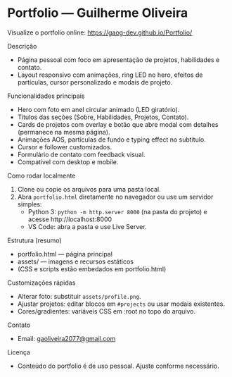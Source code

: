 # Portfolio — Guilherme Oliveira

Visualize o portfolio online: https://gaog-dev.github.io/Portfolio/

Descrição
- Página pessoal com foco em apresentação de projetos, habilidades e contato.
- Layout responsivo com animações, ring LED no hero, efeitos de partículas, cursor personalizado e modais de projeto.

Funcionalidades principais
- Hero com foto em anel circular animado (LED giratório).
- Títulos das seções (Sobre, Habilidades, Projetos, Contato).
- Cards de projetos com overlay e botão que abre modal com detalhes (permanece na mesma página).
- Animações AOS, partículas de fundo e typing effect no subtítulo.
- Cursor e follower customizados.
- Formulário de contato com feedback visual.
- Compatível com desktop e mobile.

Como rodar localmente
1. Clone ou copie os arquivos para uma pasta local.
2. Abra `portfolio.html` diretamente no navegador ou use um servidor simples:
   - Python 3: `python -m http.server 8000` (na pasta do projeto) e acesse http://localhost:8000
   - VS Code: abra a pasta e use Live Server.

Estrutura (resumo)
- portfolio.html — página principal
- assets/ — imagens e recursos estáticos
- (CSS e scripts estão embedados em portfolio.html)

Customizações rápidas
- Alterar foto: substituir `assets/profile.png`.
- Ajustar projetos: editar blocos em `#projects` ou usar modais existentes.
- Cores/gradientes: variáveis CSS em :root no topo do arquivo.

Contato
- Email: gaoliveira2077@gmail.com

Licença
- Conteúdo do portfolio é de uso pessoal. Ajuste conforme necessário.

